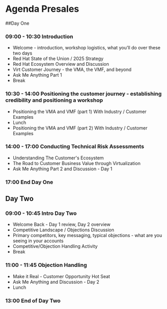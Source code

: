 # Agenda Presales
##Day One
### 09:00  - 10:30  Introduction
* Welcome - introduction, workshop logistics, what you’ll do over these two days
* Red Hat State of the Union / 2025 Strategy
* Red Hat Ecosystem Overview and Discussion
* Virt Customer Journey - the VMA, the VMF, and beyond
* Ask Me Anything Part 1
* Break
### 10:30 - 14:00 Positioning the customer journey - establishing credibility and positioning a workshop
* Positioning the VMA and VMF (part 1) With Industry / Customer Examples
* Lunch
* Positioning the VMA and VMF (part 2) With Industry / Customer Examples
### 14:00 - 17:00 Conducting Technical Risk Assessments
* Understanding The Customer's Ecosystem
* The Road to Customer Business Value through Virtualization
* Ask Me Anything Part 2 and Discussion - Day 1
### 17:00 End Day One
## Day Two
### 09:00 - 10:45 Intro Day Two
* Welcome Back - Day 1 review, Day 2 overview
* Competitive Landscape / Objections Discussion
* Primary competitors, key messaging, typical objections - what are you seeing in your accounts
* Competitive/Objection Handling Activity
* Break
### 11:00 - 11:45 Objection Handling
* Make it Real - Customer Opportunity Hot Seat
* Ask Me Anything and Discussion - Day 2
* Lunch
### 13:00 End of Day Two
